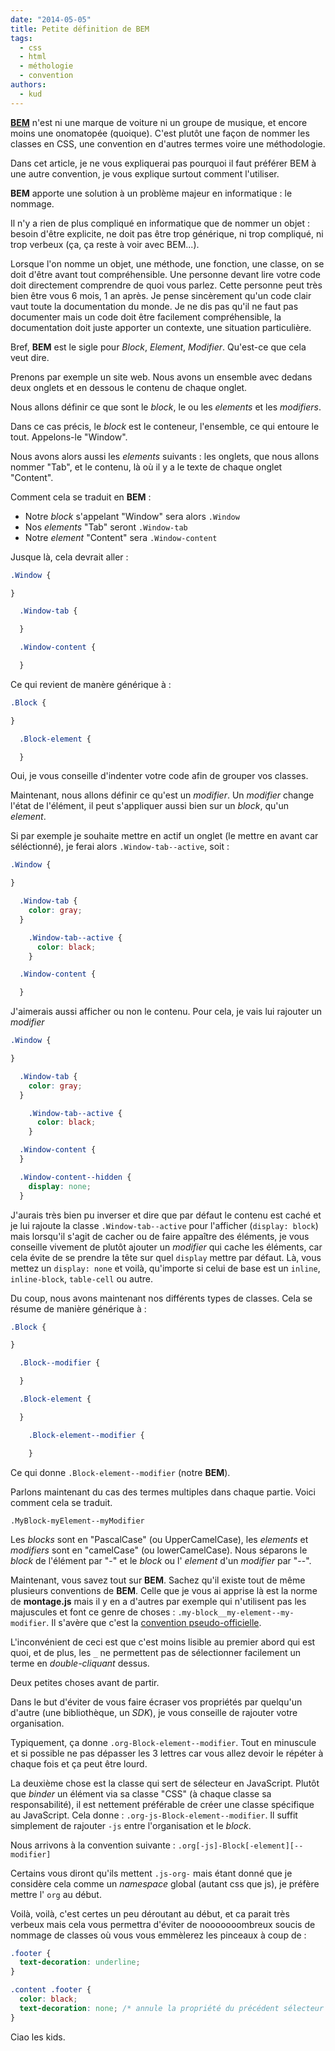 ```yaml
---
date: "2014-05-05"
title: Petite définition de BEM
tags:
  - css
  - html
  - méthologie
  - convention
authors:
  - kud
---
```


**[BEM](http://bem.info)** n'est ni une marque de voiture ni un groupe de musique, et encore moins une onomatopée (quoique). C'est plutôt une façon de nommer les classes en CSS, une convention en d'autres termes voire une méthodologie.

Dans cet article, je ne vous expliquerai pas pourquoi il faut préférer BEM à une autre convention, je vous explique surtout comment l'utiliser.

**BEM** apporte une solution à un problème majeur en informatique : le nommage.

Il n'y a rien de plus compliqué en informatique que de nommer un objet : besoin d'être explicite, ne doit pas être trop générique, ni trop compliqué, ni trop verbeux (ça, ça reste à voir avec BEM...).

Lorsque l'on nomme un objet, une méthode, une fonction, une classe, on se doit d'être avant tout compréhensible. Une personne devant lire votre code doit directement comprendre de quoi vous parlez. Cette personne peut très bien être vous 6 mois, 1 an après. Je pense sincèrement qu'un code clair vaut toute la documentation du monde. Je ne dis pas qu'il ne faut pas documenter mais un code doit être facilement compréhensible, la documentation doit juste apporter un contexte, une situation particulière.

Bref, **BEM** est le sigle pour _Block_, _Element_, _Modifier_. Qu'est-ce que cela veut dire.

Prenons par exemple un site web. Nous avons un ensemble avec dedans deux onglets et en dessous le contenu de chaque onglet.

Nous allons définir ce que sont le _block_, le ou les _elements_ et les _modifiers_.

Dans ce cas précis, le _block_ est le conteneur, l'ensemble, ce qui entoure le tout. Appelons-le "Window".

Nous avons alors aussi les _elements_ suivants : les onglets, que nous allons nommer "Tab", et le contenu, là où il y a le texte de chaque onglet "Content".

Comment cela se traduit en **BEM** :

- Notre _block_ s'appelant "Window" sera alors `.Window`
- Nos _elements_ "Tab" seront `.Window-tab`
- Notre _element_ "Content" sera `.Window-content`

Jusque là, cela devrait aller :

```css
.Window {

}

  .Window-tab {

  }

  .Window-content {

  }
```

Ce qui revient de manère générique à :

```css
.Block {

}

  .Block-element {

  }
```

Oui, je vous conseille d'indenter votre code afin de grouper vos classes.

Maintenant, nous allons définir ce qu'est un _modifier_. Un _modifier_ change l'état de l'élément, il peut s'appliquer aussi bien sur un _block_, qu'un _element_.

Si par exemple je souhaite mettre en actif un onglet (le mettre en avant car séléctionné), je ferai alors `.Window-tab--active`, soit :

```css
.Window {

}

  .Window-tab {
    color: gray;
  }

    .Window-tab--active {
      color: black;
    }

  .Window-content {

  }
```

J'aimerais aussi afficher ou non le contenu. Pour cela, je vais lui rajouter un _modifier_

```css
.Window {

}

  .Window-tab {
    color: gray;
  }

    .Window-tab--active {
      color: black;
    }

  .Window-content {
  }

  .Window-content--hidden {
    display: none;
  }
```

J'aurais très bien pu inverser et dire que par défaut le contenu est caché et je lui rajoute la classe `.Window-tab--active` pour l'afficher (`display: block`) mais lorsqu'il s'agit de cacher ou de faire appaître des éléments, je vous conseille vivement de plutôt ajouter un _modifier_ qui cache les éléments, car cela évite de se prendre la tête sur quel `display` mettre par défaut. Là, vous mettez un `display: none` et voilà, qu'importe si celui de base est un `inline`, `inline-block`, `table-cell` ou autre.

Du coup, nous avons maintenant nos différents types de classes. Cela se résume de manière générique à :

```css
.Block {

}

  .Block--modifier {

  }

  .Block-element {

  }

    .Block-element--modifier {

    }
```

Ce qui donne `.Block-element--modifier` (notre **BEM**).

Parlons maintenant du cas des termes multiples dans chaque partie. Voici comment cela se traduit.

`.MyBlock-myElement--myModifier`

Les _blocks_ sont en "PascalCase" (ou UpperCamelCase), les _elements_ et _modifiers_ sont en "camelCase" (ou lowerCamelCase). Nous séparons le _block_ de l'élément par "-" et le _block_ ou l' _element_ d'un _modifier_ par "--".

Maintenant, vous savez tout sur **BEM**. Sachez qu'il existe tout de même plusieurs conventions de **BEM**. Celle que je vous ai apprise là est la norme de **montage.js** mais il y en a d'autres par exemple qui n'utilisent pas les majuscules et font ce genre de choses : `.my-block__my-element--my-modifier`. Il s'avère que c'est la [convention pseudo-officielle](http://bem.info/method/definitions/#naming-for-independent-css-classes).

L'inconvénient de ceci est que c'est moins lisible au premier abord qui est quoi, et de plus, les `_` ne permettent pas de sélectionner facilement un terme en _double-cliquant_ dessus.

Deux petites choses avant de partir.

Dans le but d'éviter de vous faire écraser vos propriétés par quelqu'un d'autre (une bibliothèque, un _SDK_), je vous conseille de rajouter votre organisation.

Typiquement, ça donne `.org-Block-element--modifier`. Tout en minuscule et si possible ne pas dépasser les 3 lettres car vous allez devoir le répéter à chaque fois et ça peut être lourd.

La deuxième chose est la classe qui sert de sélecteur en JavaScript. Plutôt que _binder_ un élément via sa classe "CSS" (à chaque classe sa responsabilité), il est nettement préférable de créer une classe spécifique au JavaScript. Cela donne : `.org-js-Block-element--modifier`. Il suffit simplement de rajouter `-js` entre l'organisation et le _block_.

Nous arrivons à la convention suivante : `.org[-js]-Block[-element][--modifier]`

Certains vous diront qu'ils mettent `.js-org-` mais étant donné que je considère cela comme un _namespace_ global (autant css que js), je préfère mettre l' `org` au début.

Voilà, voilà, c'est certes un peu déroutant au début, et ca parait très verbeux mais cela vous permettra d'éviter de nooooooombreux soucis de nommage de classes où vous vous emmèlerez les pinceaux à coup de :

```css
.footer {
  text-decoration: underline;
}

.content .footer {
  color: black;
  text-decoration: none; /* annule la propriété du précédent sélecteur */
}
```

Ciao les kids.

